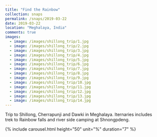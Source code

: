 ```yaml
---
title: "Find the Rainbow"
collection: snaps
permalink: /snaps/2019-03-22
date: 2019-03-22
location: "Meghalaya, India"
comments: true
images: 
  - image: /images/shillong_trip/1.jpg
  - image: /images/shillong_trip/2.jpg
  - image: /images/shillong_trip/3.jpg
  - image: /images/shillong_trip/4.jpg
  - image: /images/shillong_trip/5.jpg
  - image: /images/shillong_trip/6.jpg
  - image: /images/shillong_trip/7.jpg
  - image: /images/shillong_trip/8.jpg
  - image: /images/shillong_trip/9.jpg
  - image: /images/shillong_trip/10.jpg
  - image: /images/shillong_trip/11.jpg
  - image: /images/shillong_trip/12.jpg
  - image: /images/shillong_trip/13.jpg
  - image: /images/shillong_trip/14.jpg
---
```


Trip to Shillong, Cherrapunji and Dawki in Meghalaya. Iternaries includes trek to Rainbow falls and river side camping at Shnongpdeng.

{% include carousel.html height="50" unit="%" duration="7" %}